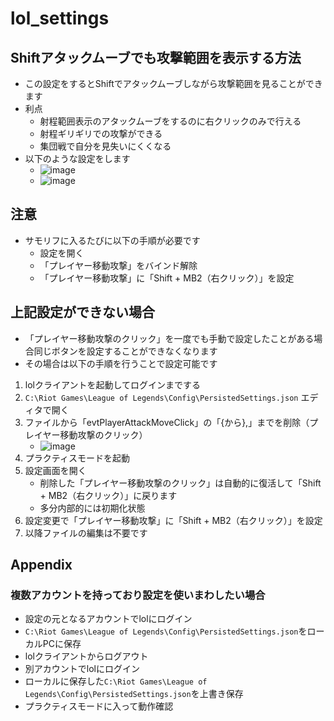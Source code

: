 # lol_settings

## Shiftアタックムーブでも攻撃範囲を表示する方法
- この設定をするとShiftでアタックムーブしながら攻撃範囲を見ることができます
- 利点
    - 射程範囲表示のアタックムーブをするのに右クリックのみで行える
    - 射程ギリギリでの攻撃ができる
    - 集団戦で自分を見失いにくくなる
- 以下のような設定をします
    - ![image](https://github.com/user-attachments/assets/e87e3b71-158f-4ce3-8712-97a4f413caa5)
    - ![image](https://github.com/user-attachments/assets/616cf9d0-0fde-466d-b717-6213bf1a7189)

## 注意
- サモリフに入るたびに以下の手順が必要です
    - 設定を開く
    - 「プレイヤー移動攻撃」をバインド解除
    - 「プレイヤー移動攻撃」に「Shift + MB2（右クリック）」を設定

## 上記設定ができない場合
- 「プレイヤー移動攻撃のクリック」を一度でも手動で設定したことがある場合同じボタンを設定することができなくなります
- その場合は以下の手順を行うことで設定可能です
1. lolクライアントを起動してログインまでする
2. `C:\Riot Games\League of Legends\Config\PersistedSettings.json` エディタで開く
3. ファイルから「evtPlayerAttackMoveClick」の「{から},」までを削除（プレイヤー移動攻撃のクリック）
    - ![image](https://github.com/user-attachments/assets/f7230765-6214-4b26-bae1-8ac24640b1d4)
4. プラクティスモードを起動
5. 設定画面を開く
    - 削除した「プレイヤー移動攻撃のクリック」は自動的に復活して「Shift + MB2（右クリック）」に戻ります
    - 多分内部的には初期化状態
6. 設定変更で「プレイヤー移動攻撃」に「Shift + MB2（右クリック）」を設定
7. 以降ファイルの編集は不要です

## Appendix

### 複数アカウントを持っており設定を使いまわしたい場合
- 設定の元となるアカウントでlolにログイン
- `C:\Riot Games\League of Legends\Config\PersistedSettings.json`をローカルPCに保存
- lolクライアントからログアウト
- 別アカウントでlolにログイン
- ローカルに保存した`C:\Riot Games\League of Legends\Config\PersistedSettings.json`を上書き保存
- プラクティスモードに入って動作確認
